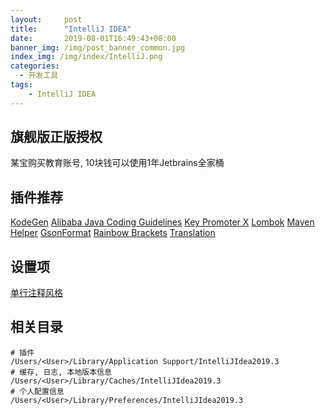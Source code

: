 ```yaml
---
layout:     post
title:      "IntelliJ IDEA"
date:       2019-08-01T16:49:43+08:00
banner_img: /img/post_banner_common.jpg
index_img: /img/index/IntelliJ.png
categories:
  - 开发工具
tags:
    - IntelliJ IDEA
---
```

## 旗舰版正版授权

某宝购买教育账号, 10块钱可以使用1年Jetbrains全家桶

## 插件推荐
[KodeGen](https://plugins.jetbrains.com/plugin/12783-kodegen/)
[Alibaba Java Coding Guidelines](https://plugins.jetbrains.com/plugin/10046-alibaba-java-coding-guidelines/)
[Key Promoter X](https://plugins.jetbrains.com/plugin/9792-key-promoter-x/)
[Lombok](https://plugins.jetbrains.com/plugin/6317-lombok/)
[Maven Helper](https://plugins.jetbrains.com/plugin/7179-maven-helper/)
[GsonFormat](https://plugins.jetbrains.com/plugin/7654-gsonformat/)
[Rainbow Brackets](https://plugins.jetbrains.com/plugin/10080-rainbow-brackets/)
[Translation](https://plugins.jetbrains.com/plugin/8579-translation/)

## 设置项
[单行注释风格](https://blog.csdn.net/cgl125167016/article/details/79015941)


## 相关目录
```
# 插件
/Users/<User>/Library/Application Support/IntelliJIdea2019.3
# 缓存, 日志, 本地版本信息
/Users/<User>/Library/Caches/IntelliJIdea2019.3
# 个人配置信息
/Users/<User>/Library/Preferences/IntelliJIdea2019.3
```